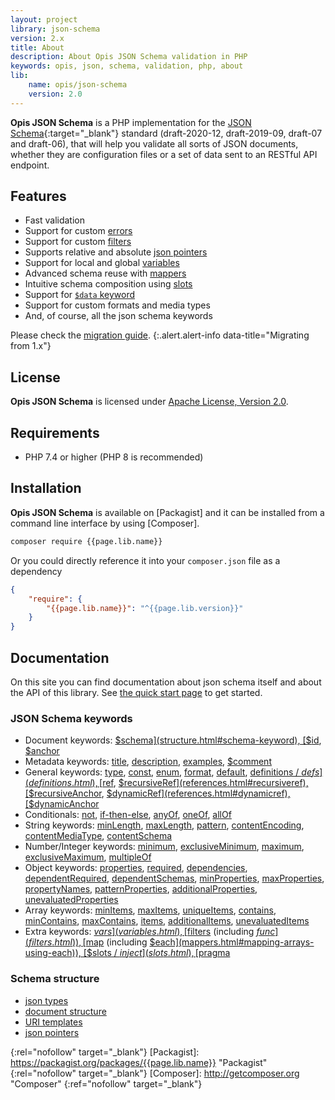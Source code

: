 ```yaml
---
layout: project
library: json-schema
version: 2.x
title: About
description: About Opis JSON Schema validation in PHP
keywords: opis, json, schema, validation, php, about
lib: 
    name: opis/json-schema
    version: 2.0
---
```


**Opis JSON Schema** is a PHP implementation for the [JSON Schema](http://json-schema.org/){:target="_blank"}
standard (draft-2020-12, draft-2019-09, draft-07 and draft-06), that will help you validate all sorts of JSON documents, 
whether they are configuration files or a set of data sent to an RESTful API endpoint.

## Features

- Fast validation
- Support for custom [errors](errors.html)
- Support for custom [filters](filters.html)
- Supports relative and absolute [json pointers](pointers.html)
- Support for local and global [variables](variables.html)
- Advanced schema reuse with [mappers](mappers.html)
- Intuitive schema composition using [slots](slots.html)
- Support for [`$data` keyword](data-keyword.html) 
- Support for custom formats and media types
- And, of course, all the json schema keywords

Please check the [migration guide](php-migration.html).
{:.alert.alert-info data-title="Migrating from 1.x"}

## License

**Opis JSON Schema** is licensed under [Apache License, Version 2.0][apache_license].

## Requirements

* PHP 7.4 or higher (PHP 8 is recommended)

## Installation

**Opis JSON Schema** is available on [Packagist] and it can be installed from a 
command line interface by using [Composer]. 

```bash
composer require {{page.lib.name}}
```

Or you could directly reference it into your `composer.json` file as a dependency

```json
{
    "require": {
        "{{page.lib.name}}": "^{{page.lib.version}}"
    }
}
```

## Documentation

On this site you can find documentation about json schema itself and about the API of this library. See [the quick start page](quick-start.html) to get started.

### JSON Schema keywords

- Document keywords:
[$schema](structure.html#schema-keyword),
[$id](structure.html#id-keyword),
[$anchor](structure.html#anchor-keyword)
- Metadata keywords:
[title](structure.html#title),
[description](structure.html#description),
[examples](structure.html#examples),
[$comment](structure.html#comment)
- General keywords:
[type](generics.html#type),
[const](generics.html#const),
[enum](generics.html#enum),
[format](formats.html),
[default](default-value.html),
[definitions / $defs](definitions.html),
[$ref](references.html#ref),
[$recursiveRef](references.html#recursiveref),
[$recursiveAnchor](references.html#recursiveanchor),
[$dynamicRef](references.html#dynamicref),
[$dynamicAnchor](references.html#dynamicanchor)
- Conditionals: 
[not](conditional-subschemas.html#not), 
[if-then-else](conditional-subschemas.html#if-then-else),
[anyOf](multiple-subschemas.html#anyof), 
[oneOf](multiple-subschemas.html#oneof), 
[allOf](multiple-subschemas.html#allof) 
- String keywords:
[minLength](string.html#minlength),
[maxLength](string.html#maxlength),
[pattern](string.html#pattern),
[contentEncoding](string.html#contentencoding),
[contentMediaType](string.html#contentencoding),
[contentSchema](string.html#contentschema) 
- Number/Integer keywords:
[minimum](number.html#minimum),
[exclusiveMinimum](number.html#exclusiveminimum),
[maximum](number.html#maximum),
[exclusiveMaximum](number.html#exclusivemaximum),
[multipleOf](number.html#multipleof)
- Object keywords:
[properties](object.html#properties),
[required](object.html#required),
[dependencies](object.html#dependencies),
[dependentRequired](object.html#dependentrequired),
[dependentSchemas](object.html#dependentschemas),
[minProperties](object.html#minproperties),
[maxProperties](object.html#maxproperties),
[propertyNames](object.html#propertynames),
[patternProperties](object.html#patternproperties),
[additionalProperties](object.html#additionalproperties),
[unevaluatedProperties](object.html#unevaluatedproperties)
- Array keywords:
[minItems](array.html#minitems),
[maxItems](array.html#maxitems),
[uniqueItems](array.html#uniqueitems),
[contains](array.html#contains),
[minContains](array.html#mincontains),
[maxContains](array.html#maxcontains),
[items](array.html#items),
[additionalItems](array.html#additionalitems),
[unevaluatedItems](array.html#unevaluateditems)
- Extra keywords:
[$vars](variables.html),
[$filters](filters.html) (including [$func](filters.html)),
[$map](mappers.html) (including [$each](mappers.html#mapping-arrays-using-each)),
[$slots / $inject](slots.html),  
[$pragma](pragma.html)  

### Schema structure

- [json types](structure.html#data-types)
- [document structure](structure.html#document-structure)
- [URI templates](uri-template.html)
- [json pointers](pointers.html)


[apache_license]: http://www.apache.org/licenses/LICENSE-2.0 "Project license" 
{:rel="nofollow" target="_blank"}
[Packagist]: https://packagist.org/packages/{{page.lib.name}} "Packagist" 
{:rel="nofollow" target="_blank"}
[Composer]: http://getcomposer.org "Composer" 
{:ref="nofollow" target="_blank"}
